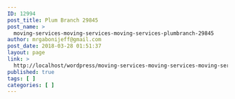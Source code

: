 ```yaml
---
ID: 12994
post_title: Plum Branch 29845
post_name: >
  moving-services-moving-services-moving-services-plumbranch-29845
author: mrgabonijeff@gmail.com
post_date: 2018-03-28 01:51:37
layout: page
link: >
  http://localhost/wordpress/moving-services-moving-services-moving-services-plumbranch-29845/
published: true
tags: [ ]
categories: [ ]
---
```

